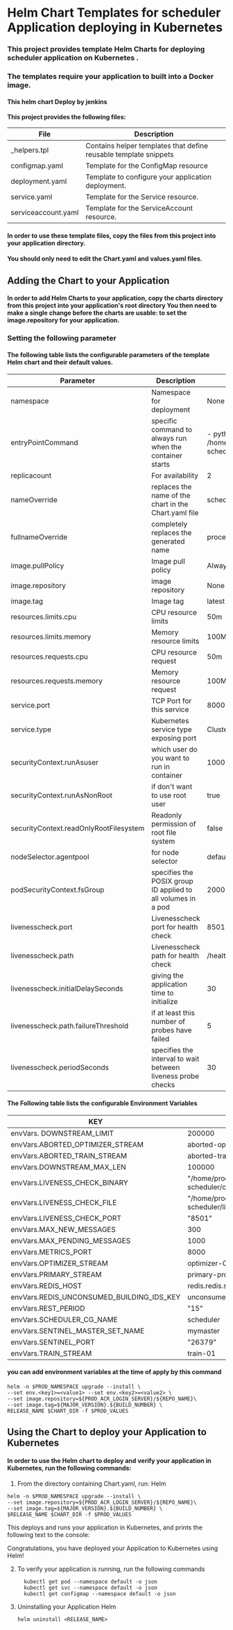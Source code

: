 # Helm Chart Templates for scheduler Application deploying  in Kubernetes

### This project provides template Helm Charts for deploying  scheduler application on Kubernetes .
### The templates require your application to built into a Docker image. 
#### This helm chart Deploy by jenkins 

**This project provides the following files:**

| File | Description |
| ---- | ---- |
| _helpers.tpl | Contains helper templates that define reusable template snippets |
| configmap.yaml | Template for the ConfigMap resource |
| deployment.yaml | Template to configure your application deployment. |
| service.yaml  | Template for the Service resource. |
| serviceaccount.yaml | Template for the ServiceAccount resource. |



#### In order to use these template files, copy the files from this project into your application directory. 
#### You should only need to edit the Chart.yaml and values.yaml files.



##  Adding the Chart to your Application

 ####   In order to add Helm Charts to your application,  copy the charts directory from this project into your application's root directory  You then need to make a single change before the charts are usable:  to set the image.repository for your application.

   ### Setting the following parameter 
    

  ####  The following table lists the configurable parameters of the template Helm chart and their default values. 

| Parameter | Description |Default |
| ----- | ---- | ---- |
| namespace  | Namespace for deployment | None |
| entryPointCommand | specific command to always run when the container starts |- python  /home/process-scheduler/code/main.py 
| replicacount | For availability | 2 |
| nameOverride  |replaces the name of the chart in the Chart.yaml file | scheduler
| fullnameOverride | completely replaces the generated name  | process-scheduler
| image.pullPolicy | Image pull policy | Always |
| image.repository | image repository | None |
| image.tag | Image tag  | latest  |
| resources.limits.cpu | CPU resource limits | 50m |
| resources.limits.memory | Memory resource limits | 100Mi |
| resources.requests.cpu | CPU resource request | 50m
| resources.requests.memory | Memory resource request | 100MI |
| service.port | TCP Port for this service | 8000 |
| service.type | Kubernetes service type exposing port | ClusterIP |
| securityContext.runAsuser | which user do you want to run in container | 1000      |
| securityContext.runAsNonRoot | if don't want to use root user | true |
| securityContext.readOnlyRootFilesystem | Readonly permission of root file system | false |
| nodeSelector.agentpool | for node selector | default  |
| podSecurityContext.fsGroup | specifies the POSIX group ID applied to all volumes in a pod | 2000 |
| livenesscheck.port | Livenesscheck port for health check | 8501 |
| livenesscheck.path |Livenesscheck path for health check | /healthz |
| livenesscheck.initialDelaySeconds | giving the application time to initialize | 30 |
| livenesscheck.path.failureThreshold | if at least this number of probes have failed | 5 |
| livenesscheck.periodSeconds | specifies the interval to wait between liveness probe checks | 30 |


  ####  The Following table lists the  configurable Environment Variables 

| KEY | VALUE |
| ---- | ---- |
| envVars. DOWNSTREAM_LIMIT | 200000 |
| envVars.ABORTED_OPTIMIZER_STREAM | aborted-optimizer-01 |
| envVars.ABORTED_TRAIN_STREAM | aborted-train-01 |
| envVars.DOWNSTREAM_MAX_LEN | 100000 |
| envVars.LIVENESS_CHECK_BINARY | "/home/process-scheduler/code/livenesscheckserver" |
| envVars.LIVENESS_CHECK_FILE | "/home/process-scheduler/liveness.txt"             |
| envVars.LIVENESS_CHECK_PORT | "8501" |
| envVars.MAX_NEW_MESSAGES | 300 |
| envVars.MAX_PENDING_MESSAGES | 1000 |
| envVars.METRICS_PORT | 8000 |
| envVars.OPTIMIZER_STREAM | optimizer-01 |
| envVars.PRIMARY_STREAM | primary-process-stream |
| envVars.REDIS_HOST | redis.redis.svc.cluster.local |
| envVars.REDIS_UNCONSUMED_BUILDING_IDS_KEY | unconsumed_bid |
| envVars.REST_PERIOD | "15" |
| envVars.SCHEDULER_CG_NAME | scheduler |
| envVars.SENTINEL_MASTER_SET_NAME | mymaster |
| envVars.SENTINEL_PORT | "26379" |
| envVars.TRAIN_STREAM | train-01 |

#### you can add environment variables at the time of apply by this command

```
helm -n $PROD_NAMESPACE upgrade --install \
--set env.<key1>=<value1> --set env.<key2>=<value2> \
--set image.repository=${PROD_ACR_LOGIN_SERVER}/${REPO_NAME}\
--set image.tag=${MAJOR_VERSION}.${BUILD_NUMBER} \
RELEASE_NAME $CHART_DIR -f $PROD_VALUES
```

  


## Using the Chart to deploy your Application to Kubernetes


#### In order to use the Helm chart to deploy and verify your application in Kubernetes, run the following commands:

1. From the directory containing Chart.yaml, run:
     Helm 
    
    
```
helm -n $PROD_NAMESPACE upgrade --install \
--set image.repository=${PROD_ACR_LOGIN_SERVER}/${REPO_NAME}\
--set image.tag=${MAJOR_VERSION}.${BUILD_NUMBER} \
$RELEASE_NAME $CHART_DIR -f $PROD_VALUES
```



 This deploys and runs your application in Kubernetes, and prints the following text to the console:
 
 Congratulations, you have deployed your  Application to Kubernetes using Helm!
 

2. To verify your application is running, run the following  commands 
    ```
      kubectl get pod --namespace default -o json 
      kubectl get svc --namespace default -o json
      kubectl get configmap --namespace default -o json
    ```


3) Uninstalling your Application
     Helm 
    ```
    helm uninstall <RELEASE_NAME> 
    ```
